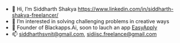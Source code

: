 - 👋 Hi, I’m Siddharth Shakya https://www.linkedin.com/in/siddharth-shakya-freelancer/
- 👀 I’m interested in solving challenging problems in creative ways
- 🌱 Founder of Blackapps.Ai, soon to lauch an app [EasyApply](https://www.youtube.com/watch?v=PuqUqnRPJo4)
- 📫 siddharthsvnit@gmail.com, sidiisc.freelance@gmail.com

<!---
getmlcode/getmlcode is a ✨ special ✨ repository because its `README.md` (this file) appears on your GitHub profile.
You can click the Preview link to take a look at your changes.
--->
